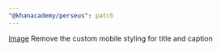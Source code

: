 ```yaml
---
"@khanacademy/perseus": patch
---
```


[Image](UX) Remove the custom mobile styling for title and caption
